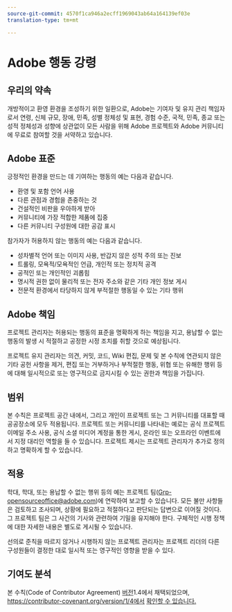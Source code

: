 ```yaml
---
source-git-commit: 4570f1ca946a2ecff1969043ab64a164139ef03e
translation-type: tm+mt

---
```

# Adobe 행동 강령

## 우리의 약속

개방적이고 환영 환경을 조성하기 위한 일환으로, Adobe는 기여자 및 유지 관리 책임자로서 연령, 신체 규모, 장애, 민족, 성별 정체성 및 표현, 경험 수준, 국적, 민족, 종교 또는 성적 정체성과 성향에 상관없이 모든 사람을 위해 Adobe 프로젝트와 Adobe 커뮤니티에 무료로 참여할 것을 서약하고 있습니다.

## Adobe 표준

긍정적인 환경을 만드는 데 기여하는 행동의 예는 다음과 같습니다.

* 환영 및 포함 언어 사용
* 다른 관점과 경험을 존중하는 것
* 건설적인 비판을 우아하게 받아
* 커뮤니티에 가장 적합한 제품에 집중
* 다른 커뮤니티 구성원에 대한 공감 표시

참가자가 허용하지 않는 행동의 예는 다음과 같습니다.

* 성차별적 언어 또는 이미지 사용, 반갑지 않은 성적 주의 또는 진보
* 트롤링, 모욕적/모욕적인 언급, 개인적 또는 정치적 공격
* 공적인 또는 개인적인 괴롭힘
* 명시적 권한 없이 물리적 또는 전자 주소와 같은 기타 개인 정보 게시
* 전문적 환경에서 타당하지 않게 부적절한 행동일 수 있는 기타 행위

## Adobe 책임

프로젝트 관리자는 허용되는 행동의 표준을 명확하게 하는 책임을 지고, 용납할 수 없는 행동의 발생 시 적절하고 공정한 시정 조치를 취할 것으로 예상됩니다.

프로젝트 유지 관리자는 의견, 커밋, 코드, Wiki 편집, 문제 및 본 수칙에 연관되지 않은 기타 공헌 사항을 제거, 편집 또는 거부하거나 부적절한 행동, 위협 또는 유해한 행위 등에 대해 일시적으로 또는 영구적으로 금지시킬 수 있는 권한과 책임을 가집니다.

## 범위

본 수칙은 프로젝트 공간 내에서, 그리고 개인이 프로젝트 또는 그 커뮤니티를 대표할 때 공공장소에 모두 적용됩니다. 프로젝트 또는 커뮤니티를 나타내는 예로는 공식 프로젝트 이메일 주소 사용, 공식 소셜 미디어 계정을 통한 게시, 온라인 또는 오프라인 이벤트에서 지정 대리인 역할을 들 수 있습니다. 프로젝트 제시는 프로젝트 관리자가 추가로 정의하고 명확하게 할 수 있습니다.

## 적용

학대, 학대, 또는 용납할 수 없는 행위 등의 예는 프로젝트 팀(Grp-opensourceoffice@adobe.com)에 연락하여 보고할 수 있습니다. 모든 불만 사항들은 검토하고 조사되며, 상황에 필요하고 적절하다고 판단되는 답변으로 이어질 것이다. 그 프로젝트 팀은 그 사건의 기사와 관련하여 기밀을 유지해야 한다. 구체적인 시행 정책에 대한 자세한 내용은 별도로 게시될 수 있습니다.

선의로 준칙을 따르지 않거나 시행하지 않는 프로젝트 관리자는 프로젝트 리더의 다른 구성원들이 결정한 대로 일시적 또는 영구적인 영향을 받을 수 있다.

## 기여도 분석

본 수칙(Code of Contributor Agreement) [버전](https://contributor-covenant.org)1.4에서 채택되었으며, https://contributor-covenant.org/version/1/4에서 [확인할 수 있습니다.](https://contributor-covenant.org/version/1/4/)
